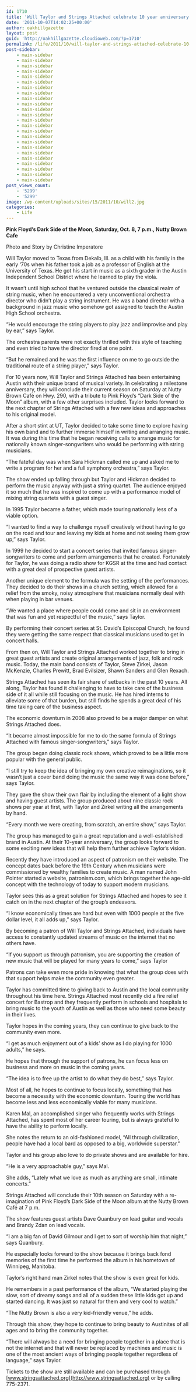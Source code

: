 ```yaml
---
id: 1710
title: 'Will Taylor and Strings Attached celebrate 10 year anniversary'
date: '2011-10-07T14:02:25+00:00'
author: oakhillgazette
layout: post
guid: 'http://oakhillgazette.cloudioweb.com/?p=1710'
permalink: /life/2011/10/will-taylor-and-strings-attached-celebrate-10-year-anniversary/
post-sidebar:
    - main-sidebar
    - main-sidebar
    - main-sidebar
    - main-sidebar
    - main-sidebar
    - main-sidebar
    - main-sidebar
    - main-sidebar
    - main-sidebar
    - main-sidebar
    - main-sidebar
    - main-sidebar
    - main-sidebar
    - main-sidebar
    - main-sidebar
    - main-sidebar
    - main-sidebar
    - main-sidebar
    - main-sidebar
    - main-sidebar
    - main-sidebar
    - main-sidebar
    - main-sidebar
    - main-sidebar
post_views_count:
    - '5299'
    - '5299'
image: /wp-content/uploads/sites/15/2011/10/will2.jpg
categories:
    - Life
---
```


**Pink Floyd’s Dark Side of the Moon, Saturday, Oct. 8, 7 p.m., Nutty Brown Cafe**

Photo and Story by Christine Imperatore

Will Taylor moved to Texas from Dekalb, Ill. as a child with his family in the early ‘70s when his father took a job as a professor of English at the University of Texas. He got his start in music as a sixth grader in the Austin Independent School District where he learned to play the viola.

It wasn’t until high school that he ventured outside the classical realm of string music, when he encountered a very unconventional orchestra director who didn’t play a string instrument. He was a band director with a background in jazz music who somehow got assigned to teach the Austin High School orchestra.

“He would encourage the string players to play jazz and improvise and play by ear,” says Taylor.

The orchestra parents were not exactly thrilled with this style of teaching and even tried to have the director fired at one point.

“But he remained and he was the first influence on me to go outside the traditional route of a string player,” says Taylor.

For 10 years now, Will Taylor and Strings Attached has been entertaining Austin with their unique brand of musical variety. In celebrating a milestone anniversary, they will conclude their current season on Saturday at Nutty Brown Café on Hwy. 290, with a tribute to Pink Floyd’s “Dark Side of the Moon” album, with a few other surprises included. Taylor looks forward to the next chapter of Strings Attached with a few new ideas and approaches to his original model.

After a short stint at UT, Taylor decided to take some time to explore having his own band and to further immerse himself in writing and arranging music. It was during this time that he began receiving calls to arrange music for nationally known singer-songwriters who would be performing with string musicians.

“The fateful day was when Sara Hickman called me up and asked me to write a program for her and a full symphony orchestra,” says Taylor.

The show ended up falling through but Taylor and Hickman decided to perform the music anyway with just a string quartet. The audience enjoyed it so much that he was inspired to come up with a performance model of mixing string quartets with a guest singer.

In 1995 Taylor became a father, which made touring nationally less of a viable option.

“I wanted to find a way to challenge myself creatively without having to go on the road and tour and leaving my kids at home and not seeing them grow up,” says Taylor.

In 1999 he decided to start a concert series that invited famous singer-songwriters to come and perform arrangements that he created. Fortunately for Taylor, he was doing a radio show for KGSR at the time and had contact with a great deal of prospective guest artists.

Another unique element to the formula was the setting of the performances. They decided to do their shows in a church setting, which allowed for a relief from the smoky, noisy atmosphere that musicians normally deal with when playing in bar venues.

“We wanted a place where people could come and sit in an environment that was fun and yet respectful of the music,” says Taylor.

By performing their concert series at St. David’s Episcopal Church, he found they were getting the same respect that classical musicians used to get in concert halls.

From then on, Will Taylor and Strings Attached worked together to bring in great guest artists and create original arrangements of jazz, folk and rock music. Today, the main band consists of Taylor, Steve Zirkel, Jason McKenzie, Charles Prewitt, Brad Evilsizer, Shawn Sanders and Glen Rexach.

Strings Attached has seen its fair share of setbacks in the past 10 years. All along, Taylor has found it challenging to have to take care of the business side of it all while still focusing on the music. He has hired interns to alleviate some of that burden, but still finds he spends a great deal of his time taking care of the business aspect.

The economic downturn in 2008 also proved to be a major damper on what Strings Attached does.

“It became almost impossible for me to do the same formula of Strings Attached with famous singer-songwriters,” says Taylor.

The group began doing classic rock shows, which proved to be a little more popular with the general public.

“I still try to keep the idea of bringing my own creative reimaginations, so it wasn’t just a cover band doing the music the same way it was done before,” says Taylor.

They gave the show their own flair by including the element of a light show and having guest artists. The group produced about nine classic rock shows per year at first, with Taylor and Zirkel writing all the arrangements by hand.

“Every month we were creating, from scratch, an entire show,” says Taylor.

The group has managed to gain a great reputation and a well-established brand in Austin. At their 10-year anniversary, the group looks forward to some exciting new ideas that will help them further achieve Taylor’s vision.

Recently they have introduced an aspect of patronism on their website. The concept dates back before the 19th Century when musicians were commissioned by wealthy families to create music. A man named John Pointer started a website, patronism.com, which brings together the age-old concept with the technology of today to support modern musicians.

Taylor sees this as a great solution for Strings Attached and hopes to see it catch on in the next chapter of the group’s endeavors.

“I know economically times are hard but even with 1000 people at the five dollar level, it all adds up,” says Taylor.

By becoming a patron of Will Taylor and Strings Attached, individuals have access to constantly updated streams of music on the internet that no others have.

“If you support us through patronism, you are supporting the creation of new music that will be played for many years to come,” says Taylor

Patrons can take even more pride in knowing that what the group does with that support helps make the community even greater.

Taylor has committed time to giving back to Austin and the local community throughout his time here. Strings Attached most recently did a fire relief concert for Bastrop and they frequently perform in schools and hospitals to bring music to the youth of Austin as well as those who need some beauty in their lives.

Taylor hopes in the coming years, they can continue to give back to the community even more.

“I get as much enjoyment out of a kids’ show as I do playing for 1000 adults,” he says.

He hopes that through the support of patrons, he can focus less on business and more on music in the coming years.

“The idea is to free up the artist to do what they do best,” says Taylor.

Most of all, he hopes to continue to focus locally, something that has become a necessity with the economic downturn. Touring the world has become less and less economically viable for many musicians.

Karen Mal, an accomplished singer who frequently works with Strings Attached, has spent most of her career touring, but is always grateful to have the ability to perform locally.

She notes the return to an old-fashioned model, “All through civilization, people have had a local bard as opposed to a big, worldwide superstar.”

Taylor and his group also love to do private shows and are available for hire.

“He is a very approachable guy,” says Mal.

She adds, “Lately what we love as much as anything are small, intimate concerts.”

Strings Attached will conclude their 10th season on Saturday with a re-imagination of Pink Floyd’s Dark Side of the Moon album at the Nutty Brown Café at 7 p.m.

The show features guest artists Dave Quanbury on lead guitar and vocals and Brandy Zdan on lead vocals.

“I am a big fan of David Gilmour and I get to sort of worship him that night,” says Quanbury.

He especially looks forward to the show because it brings back fond memories of the first time he performed the album in his hometown of Winnipeg, Manitoba.

Taylor’s right hand man Zirkel notes that the show is even great for kids.

He remembers in a past performance of the album, “We started playing the slow, sort of dreamy songs and all of a sudden these little kids got up and started dancing. It was just so natural for them and very cool to watch.”

“The Nutty Brown is also a very kid-friendly venue,” he adds.

Through this show, they hope to continue to bring beauty to Austinites of all ages and to bring the community together.

“There will always be a need for bringing people together in a place that is not the internet and that will never be replaced by machines and music is one of the most ancient ways of bringing people together regardless of language,” says Taylor.

Tickets to the show are still available and can be purchased through [www.stringsattached.org](http://www.stringsattached.org) or by calling 775-2371.